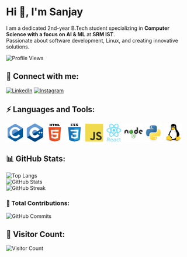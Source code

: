 # Hi 👋, I'm Sanjay

I am a dedicated 2nd-year B.Tech student specializing in **Computer Science with a focus on AI & ML** at **SRM IST**.  
Passionate about software development, Linux, and creating innovative solutions.

![Profile Views](https://komarev.com/ghpvc/?username=sanjay1712ksk&label=Profile%20Views&color=0e75b6&style=flat)

## 🔗 Connect with me:
[![LinkedIn](https://img.shields.io/badge/LinkedIn-blue?style=for-the-badge&logo=linkedin)](https://www.linkedin.com/in/sanjaykumarksk/)
[![Instagram](https://img.shields.io/badge/Instagram-red?style=for-the-badge&logo=instagram)](https://www.instagram.com/ordinarymanofearth1218/)

## ⚡ Languages and Tools:
<p align="left">
  <img src="https://raw.githubusercontent.com/devicons/devicon/master/icons/c/c-original.svg" alt="C" width="50" height="50"/> 
  <img src="https://raw.githubusercontent.com/devicons/devicon/master/icons/cplusplus/cplusplus-original.svg" alt="C++" width="50" height="50"/> 
  <img src="https://raw.githubusercontent.com/devicons/devicon/master/icons/html5/html5-original-wordmark.svg" alt="HTML5" width="50" height="50"/> 
  <img src="https://raw.githubusercontent.com/devicons/devicon/master/icons/css3/css3-original-wordmark.svg" alt="CSS3" width="50" height="50"/> 
  <img src="https://raw.githubusercontent.com/devicons/devicon/master/icons/javascript/javascript-original.svg" alt="JavaScript" width="50" height="50"/> 
  <img src="https://raw.githubusercontent.com/devicons/devicon/master/icons/react/react-original-wordmark.svg" alt="React" width="50" height="50"/> 
  <img src="https://raw.githubusercontent.com/devicons/devicon/master/icons/nodejs/nodejs-original-wordmark.svg" alt="Node.js" width="50" height="50"/> 
  <img src="https://raw.githubusercontent.com/devicons/devicon/master/icons/python/python-original.svg" alt="Python" width="50" height="50"/> 
  <img src="https://raw.githubusercontent.com/devicons/devicon/master/icons/linux/linux-original.svg" alt="Linux" width="50" height="50"/> 
</p>

## 📊 GitHub Stats:
![Top Langs](https://github-readme-stats.vercel.app/api/top-langs?username=sanjay1712ksk&show_icons=true&locale=en&layout=compact)  
![GitHub Stats](https://github-readme-stats.vercel.app/api?username=sanjay1712ksk&show_icons=true&count_private=true&theme=radical)  
![GitHub Streak](https://github-readme-streak-stats.herokuapp.com?user=sanjay1712ksk&theme=dark&hide_border=true)  

### 🚀 Total Contributions:
![GitHub Commits](https://badges.pufler.dev/commits/yearly/sanjay1712ksk)

## 🎯 Visitor Count:
![Visitor Count](https://komarev.com/ghpvc/?username=sanjay1712ksk&label=Profile%20Visitors&color=0e75b6&style=flat)
